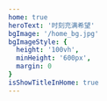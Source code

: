 ```yaml
---
home: true
heroText: '时刻充满希望'
bgImage: '/home_bg.jpg'
bgImageStyle: {
  height: '100vh',
  minHeight: '600px',
  margin: 0
}
isShowTitleInHome: true
---
```

<NewFont />
<!-- <PaoPao /> -->

<script>
export default {
  data() {
    return {
      navbar: null
    }
  },
  mounted() {
    const ifJanchor = document.getElementById('JanchorDown'); 
    ifJanchor && ifJanchor.parentNode.removeChild(ifJanchor);
    let a = document.createElement('a');
    a.id = 'JanchorDown';
    a.className = 'anchor-down';
    document.querySelector('.hero').append(a);
    let targetA = document.getElementById('JanchorDown');
    targetA.addEventListener('click', e => { // 添加点击事件
      this.scrollFn();
    })

    this.navbar = document.querySelector('.navbar');
    this.navbar && this.navbar.classList.add('custom-navbar');
    document.addEventListener('scroll', this.homeNavbarHandle);
  },
  beforeDestroy() {
    document.removeEventListener('scroll', this.homeNavbarHandle);
  },
  methods: {
    scrollFn() {
      const windowH = document.querySelector('.hero').clientHeight;
      // pc端
      document.documentElement.scrollTop = windowH; // 滚动条滚动到指定位置
      // 适配移动端
      document.body.scrollTop = windowH;
    },
    homeNavbarHandle() {
      const windowH = document.querySelector('.hero').clientHeight;
      const scrollTop = window.pageYOffset || document.documentElement.scrollTop || document.body.scrollTop
      if (scrollTop >= windowH) {
        this.navbar.classList.remove('custom-navbar');
      } else {
        this.navbar.classList.add('custom-navbar');
      }
    }
  }
}
</script>